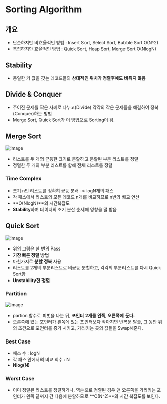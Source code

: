 # Sorting Algorithm  

## 개요  
- 단순하지만 비효율적인 방법 : Insert Sort, Select Sort, Bubble Sort O(N^2)  
- 복잡하지만 효율적인 방법 : Quick Sort, Heap Sort, Merge Sort O(NlogN)  

## Stability  
- 동일한 키 값을 갖는 레코드들의 **상대적인 위치가 정렬후에도 바뀌지 않음**  

## Divide & Conquer  
- 주어진 문제를 작은 사례로 나누고(Divide) 각각의 작은 문제들을 해결하여 정복 (Conquer)하는 방법  
- Merge Sort, Quick Sort가 이 방법으로 Sorting이 됨.  

## Merge Sort  

![image](https://user-images.githubusercontent.com/32921115/104397580-72867c80-5590-11eb-903d-79330d5d55e6.png)

- 리스트를 두 개의 균등한 크기로 분할하고 분할된 부분 리스트를 정렬  
- 정렬한 두 개의 부분 리스트를 합해 전체 리스트를 정렬  

### Time Complex  
- 크기 n인 리스트를 정확히 균등 분배 -> logN개의 패스  
- 각 패스에서 리스트의 모든 레코드 n개를 비교하므로 n번의 비교 연산  
- **O(NlogN)**의 시간복잡도  
- **Stability**하며 데이터의 초기 분산 순서에 영향을 덜 받음  

## Quick Sort  

![image](https://user-images.githubusercontent.com/32921115/104397870-fccee080-5590-11eb-931b-69b4a8f406b9.png)

- 위의 그림은 한 번의 Pass  
- **가장 빠른 정렬 방법**  
- 마찬가지로 **분할 정복** 사용  
- 리스트를 2개의 부분리스트로 비균등 분할하고, 각각의 부분리스트를 다시 Quick Sort함  
- **Unstability한 정렬**  
### Partition  

![image](https://user-images.githubusercontent.com/32921115/104398853-e45fc580-5592-11eb-801f-7476685f9a8c.png)

- partion 함수로 피벗을 나눈 뒤, **포인터 2개를 왼쪽, 오른쪽에 둔다.**  
- 오른쪽에 있는 포인터가 왼쪽에 있는 포인터보다 작아지면 반복문 탈출, 그 동안 위의 조건으로 포인터를 증가 시키고, 가리키는 곳의 값들을 Swap해준다. 

### Best Case  
- 패스 수 : logN  
- 각 패스 안에서의 비교 회수 : N  
- **Nlog(N)**  

### Worst Case  
- 이미 정렬된 리스트를 정렬하거나, 역순으로 정렬된 경우 맨 오른쪽을 가리키는 포인터가 왼쪽 끝까지 간 다음에 분할하므로 **O(N^2)**의 시간 복잡도를 보인다.  
